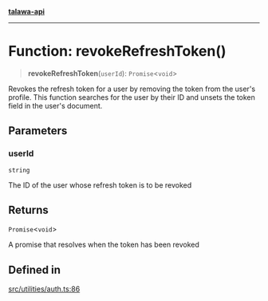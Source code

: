 [**talawa-api**](../../../README.md)

***

# Function: revokeRefreshToken()

> **revokeRefreshToken**(`userId`): `Promise`\<`void`\>

Revokes the refresh token for a user by removing the token from the user's profile.
This function searches for the user by their ID and unsets the token field in the user's document.

## Parameters

### userId

`string`

The ID of the user whose refresh token is to be revoked

## Returns

`Promise`\<`void`\>

A promise that resolves when the token has been revoked

## Defined in

[src/utilities/auth.ts:86](https://github.com/Suyash878/talawa-api/blob/e4413cec641a837926071678fed3c7f67234e31e/src/utilities/auth.ts#L86)
